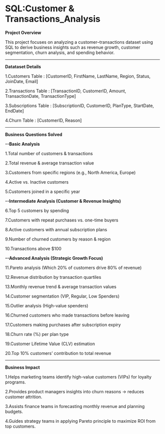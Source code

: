 # SQL:Customer & Transactions_Analysis

**Project Overview**

This project focuses on analyzing a customer–transactions dataset using SQL to derive business insights such as revenue growth, customer segmentation, churn analysis, and spending behavior.

-----------------------------------------------------------------------------------------------------
**Datataset Details**

1.Customers Table :
[CustomerID, FirstName, LastName, Region, Status, JoinDate, Email]

2.Transactions Table :
[TransactionID, CustomerID, Amount, TransactionDate, TransactionType]

3.Subscriptions Table :
[SubscriptionID, CustomerID, PlanType, StartDate, EndDate]

4.Churn Table :
[CustomerID, Reason]

-----------------------------------------------------------------------------------------------------
**Business Questions Solved**

**--Basic Analysis**

1.Total number of customers & transactions

2.Total revenue & average transaction value

3.Customers from specific regions (e.g., North America, Europe)

4.Active vs. Inactive customers

5.Customers joined in a specific year

**--Intermediate Analysis (Customer & Revenue Insights)**

6.Top 5 customers by spending

7.Customers with repeat purchases vs. one-time buyers

8.Active customers with annual subscription plans

9.Number of churned customers by reason & region

10.Transactions above $100

**--Advanced Analysis (Strategic Growth Focus)**

11.Pareto analysis (Which 20% of customers drive 80% of revenue)

12.Revenue distribution by transaction quartiles

13.Monthly revenue trend & average transaction values

14.Customer segmentation (VIP, Regular, Low Spenders)

15.Outlier analysis (High-value spenders)

16.Churned customers who made transactions before leaving

17.Customers making purchases after subscription expiry

18.Churn rate (%) per plan type

19.Customer Lifetime Value (CLV) estimation

20.Top 10% customers’ contribution to total revenue

----------------------------------------------------------------------------------------------------

**Business Impact**

1.Helps marketing teams identify high-value customers (VIPs) for loyalty programs.

2.Provides product managers insights into churn reasons → reduces customer attrition.

3.Assists finance teams in forecasting monthly revenue and planning budgets.

4.Guides strategy teams in applying Pareto principle to maximize ROI from top customers.
